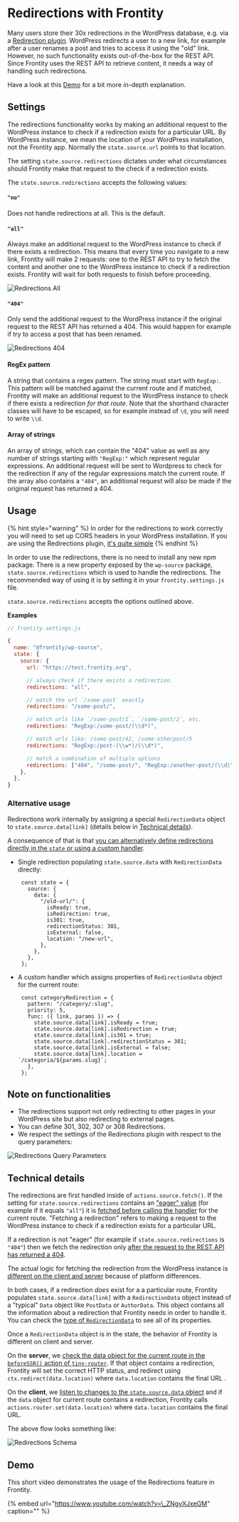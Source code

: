 # Redirections with Frontity

Many users store their 30x redirections in the WordPress database, e.g. via a [Redirection plugin](https://wordpress.org/plugins/redirection/). WordPress redirects a user to a new link, for example after a user renames a post and tries to access it using the "old" link. However, no such functionality exists out-of-the-box for the REST API. Since Frontity uses the REST API to retrieve content, it needs a way of handling such redirections.

Have a look at this [Demo](redirections-with-frontity.md#demo) for a bit more in-depth explanation.

## Settings

The redirections functionality works by making an additional request to the WordPress instance to check if a redirection exists for a particular URL. By WordPress instance, we mean the location of your WordPress installation, not the Frontity app. Normally the `state.source.url` points to that location.

The setting `state.source.redirections` dictates under what circumstances should Frontity make that request to the check if a redirection exists.

The `state.source.redirections` accepts the following values:

#### `"no"`

Does not handle redirections at all. This is the default.

#### `"all"`

Always make an additional request to the WordPress instance to check if there exists a redirection. This means that every time you navigate to a new link, Frontity will make 2 requests: one to the REST API to try to fetch the content and another one to the WordPress instance to check if a redirection exists. Frontity will wait for both requests to finish before proceeding.

![Redirections All](../.gitbook/assets/redirections-all.png)

#### `"404"`

Only send the additional request to the WordPress instance if the original request to the REST API has returned a 404. This would happen for example if try to access a post that has been renamed.

![Redirections 404](../.gitbook/assets/redirections-404.png)

#### RegEx pattern

A string that contains a regex pattern. The string must start with `RegExp:`. This pattern will be matched against the current route and if matched, Frontity will make an additional request to the WordPress instance to check if there exists a redirection _for that route_. Note that the shorthand character classes will have to be escaped, so for example instead of `\d`, you will need to write `\\d`.

#### Array of strings

An array of strings, which can contain the "404" value as well as any number of strings starting with `"RegExp:"` which represent regular expressions. An additional request will be sent to Wordpress to check for the redirection if any of the regular expressions match the current route. If the array also contains a `"404"`, an additional request will also be made if the original request has returned a 404.

## Usage

{% hint style="warning" %}
In order for the redirections to work correctly you will need to set up CORS headers in your WordPress installation. If you are using the Redirections plugin, [it's quite simple](https://youtu.be/-ekz2JwHHmQ)
{% endhint %}

In order to use the redirections, there is no need to install any new npm package. There is a new property exposed by the `wp-source` package, `state.source.redirections` which is used to handle the redirections. The recommended way of using it is by setting it in your `frontity.settings.js` file.

`state.source.redirections` accepts the options outlined above.

**Examples**

```javascript
// frontity.settings.js

{
  name: "@frontity/wp-source",
  state: {
    source: {
      url: "https://test.frontity.org",

      // always check if there exists a redirection.
      redirections: "all",

      // match the url `/some-post` exactly
      redirections: "/some-post/",

      // match urls like `/some-post/1`, `/some-post/2`, etc.
      redirections: "RegExp:/some-post/(\\d*)",

      // match urls like: /some-post/42, /some-otherpost/5
      redirections: "RegExp:/post-(\\w*)/(\\d*)",

      // match a combination of multiple options
      redirections: ["404", "/some-post/", "RegExp:/another-post/(\\d)"],
    },
  },
}
```

### Alternative usage

Redirections work internally by assigning a special `RedirectionData` object to `state.source.data[link]` \(details below in [Technical details](redirections-with-frontity.md##Technical-details)\).

A consequence of that is that [you can alternatively define redirections directly in the `state` or using a custom handler](https://community.frontity.org/t/301-redirects-stored-in-wordpress-database/3032/15).

* Single redirection populating `state.source.data` with `RedirectionData` directly:

  ```text
   const state = {
     source: {
       data: {
         "/old-url/": {
           isReady: true,
           isRedirection: true,
           is301: true,
           redirectionStatus: 301,
           isExternal: false,
           location: "/new-url",
         },
       },
     },
   };
  ```

* A custom handler which assigns properties of `RedirectionData` object for the current route:

  ```text
   const categoryRedirection = {
     pattern: "/category/:slug",
     priority: 5,
     func: ({ link, params }) => {
       state.source.data[link].isReady = true;
       state.source.data[link].isRedirection = true;
       state.source.data[link].is301 = true;
       state.source.data[link].redirectionStatus = 301;
       state.source.data[link].isExternal = false;
       state.source.data[link].location = `/categoria/${params.slug}`;
     },
   };
  ```

## Note on functionalities

* The redirections support not only redirecting to other pages in your WordPress site but also redirecting to external pages. 
* You can define 301, 302, 307 or 308 Redirections.
* We respect the settings of the Redirections plugin with respect to the query parameters:

![Redirections Query Parameters](../.gitbook/assets/redirections-query-parameters.png)

## Technical details

The redirections are first handled inside of `actions.source.fetch()`. If the setting for `state.source.redirections` contains an ["eager" value](https://github.com/frontity/frontity/blob/2eb98ae4e6fee1f93ac5af5c834a3add644ba7b0/packages/wp-source/src/utils.ts#L152-L186) \(for example if it equals `"all"`\) it is [fetched before calling the handler](https://github.com/frontity/frontity/blob/2eb98ae4e6fee1f93ac5af5c834a3add644ba7b0/packages/wp-source/src/actions.ts#L91-L100) for the current route. "Fetching a redirection" refers to making a request to the WordPress instance to check if a redirection exists for a particular URL.

If a redirection is not "eager" \(for example if `state.source.redirections` is `"404"`\) then we fetch the redirection only [after the request to the REST API has returned a 404](https://github.com/frontity/frontity/blob/2eb98ae4e6fee1f93ac5af5c834a3add644ba7b0/packages/wp-source/src/actions.ts#L152-L160).

The actual logic for fetching the redirection from the WordPress instance is [different on the client and server](https://github.com/frontity/frontity/blob/2eb98ae4e6fee1f93ac5af5c834a3add644ba7b0/packages/wp-source/src/utils.ts#L46-L140) because of platform differences.

In both cases, if a redirection _does_ exist for a a particular route, Frontity populates `state.source.data[link]` with a `RedirectionData` object instead of a "typical" `Data` object like `PostData` or `AuthorData`. This object contains all the information about a redirection that Frontity needs in order to handle it. You can check the [type of `RedirectionData`](https://github.com/frontity/frontity/blob/2eb98ae4e6/packages/source/types/data.ts#L426-L462) to see all of its properties.

Once a `RedirectionData` object is in the state, the behavior of Frontity is different on client and server.

On the **server**, we [check the data object for the current route in the `beforeSSR()` action of `tiny-router`](https://github.com/frontity/frontity/blob/2eb98ae4e6/packages/tiny-router/src/actions.ts#L268-L298). If that object contains a redirection, Frontity will set the correct HTTP status, and redirect using `ctx.redirect(data.location)` where `data.location` contains the final URL .

On the **client**, we [listen to changes to the `state.source.data` object](https://github.com/frontity/frontity/blob/2eb98ae4e6/packages/tiny-router/src/actions.ts#L156-L177) and if the `data` object for current route contains a redirection, Frontity calls `actions.router.set(data.location)` where `data.location` contains the final URL.

The above flow looks something like:

![Redirections Schema](../.gitbook/assets/redirections-schema.jpeg)

## Demo

This short video demonstrates the usage of the Redirections feature in Frontity.

{% embed url="https://www.youtube.com/watch?v=\_ZNgyXJxeGM" caption="" %}

